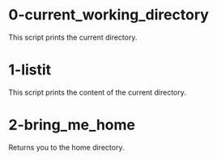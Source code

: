 # 0-current_working_directory
This script prints the current directory.

# 1-listit
This script prints the content of the current directory.

# 2-bring_me_home
Returns you to the home directory.